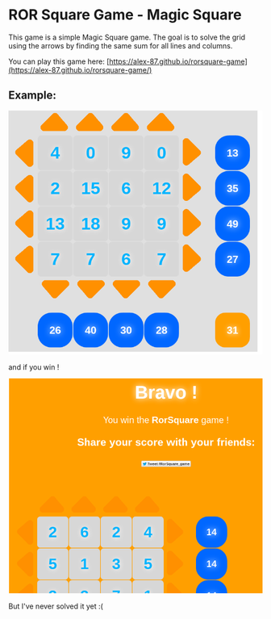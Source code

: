 ROR Square Game - Magic Square
==============================

  This game is a simple Magic Square game. The goal is to solve the grid
using the arrows by finding the same sum for all lines and columns.

  You can play this game here: [https://alex-87.github.io/rorsquare-game](https://alex-87.github.io/rorsquare-game/)

Example:
--------

![screen](https://raw.githubusercontent.com/alex-87/rorsquare-game/master/doc/screen1.png)

and if you win !

![screen](https://raw.githubusercontent.com/alex-87/rorsquare-game/master/doc/screen2.png)

But I've never solved it yet :(

